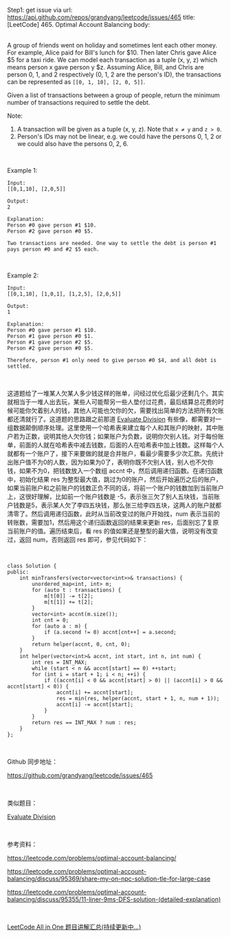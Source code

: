Step1: get issue via url: https://api.github.com/repos/grandyang/leetcode/issues/465 
 title:[LeetCode] 465. Optimal Account Balancing 
 body:  
  

A group of friends went on holiday and sometimes lent each other money. For example, Alice paid for Bill's lunch for $10. Then later Chris gave Alice $5 for a taxi ride. We can model each transaction as a tuple (x, y, z) which means person x gave person y $z. Assuming Alice, Bill, and Chris are person 0, 1, and 2 respectively (0, 1, 2 are the person's ID), the transactions can be represented as `[[0, 1, 10], [2, 0, 5]]`.

Given a list of transactions between a group of people, return the minimum number of transactions required to settle the debt.

Note:

  1. A transaction will be given as a tuple (x, y, z). Note that `x ≠ y` and `z > 0`.
  2. Person's IDs may not be linear, e.g. we could have the persons 0, 1, 2 or we could also have the persons 0, 2, 6.



 

Example 1:
    
    
    Input:
    [[0,1,10], [2,0,5]]
    
    Output:
    2
    
    Explanation:
    Person #0 gave person #1 $10.
    Person #2 gave person #0 $5.
    
    Two transactions are needed. One way to settle the debt is person #1 pays person #0 and #2 $5 each.
    

 

Example 2:
    
    
    Input:
    [[0,1,10], [1,0,1], [1,2,5], [2,0,5]]
    
    Output:
    1
    
    Explanation:
    Person #0 gave person #1 $10.
    Person #1 gave person #0 $1.
    Person #1 gave person #2 $5.
    Person #2 gave person #0 $5.
    
    Therefore, person #1 only need to give person #0 $4, and all debt is settled.

 

这道题给了一堆某人欠某人多少钱这样的账单，问经过优化后最少还剩几个。其实就相当于一堆人出去玩，某些人可能帮另一些人垫付过花费，最后结算总花费的时候可能你欠着别人的钱，其他人可能也欠你的欠，需要找出简单的方法把所有欠账都还清就行了。这道题的思路跟之前那道 [Evaluate Division](http://www.cnblogs.com/grandyang/p/5880133.html) 有些像，都需要对一组数据颠倒顺序处理。这里使用一个哈希表来建立每个人和其账户的映射，其中账户若为正数，说明其他人欠你钱；如果账户为负数，说明你欠别人钱。对于每份账单，前面的人就在哈希表中减去钱数，后面的人在哈希表中加上钱数。这样每个人就都有一个账户了，接下来要做的就是合并账户，看最少需要多少次汇款。先统计出账户值不为0的人数，因为如果为0了，表明你既不欠别人钱，别人也不欠你钱，如果不为0，把钱数放入一个数组 accnt 中，然后调用递归函数。在递归函数中，初始化结果 res 为整型最大值，跳过为0的账户，然后开始遍历之后的账户，如果当前账户和之前账户的钱数正负不同的话，将前一个账户的钱数加到当前账户上，这很好理解，比如前一个账户钱数是 -5，表示张三欠了别人五块钱，当前账户钱数是5，表示某人欠了李四五块钱，那么张三给李四五块，这两人的账户就都清零了。然后调用递归函数，此时从当前改变过的账户开始找，num 表示当前的转账数，需要加1，然后用这个递归函数返回的结果来更新 res，后面别忘了复原当前账户的值。遍历结束后，看 res 的值如果还是整型的最大值，说明没有改变过，返回 num，否则返回 res 即可，参见代码如下：

 
    
    
    class Solution {
    public:
        int minTransfers(vector<vector<int>>& transactions) {
            unordered_map<int, int> m;
            for (auto t : transactions) {
                m[t[0]] -= t[2];
                m[t[1]] += t[2];
            }
            vector<int> accnt(m.size());
            int cnt = 0;
            for (auto a : m) {
                if (a.second != 0) accnt[cnt++] = a.second;
            }
            return helper(accnt, 0, cnt, 0);
        }
        int helper(vector<int>& accnt, int start, int n, int num) {
            int res = INT_MAX;
            while (start < n && accnt[start] == 0) ++start;
            for (int i = start + 1; i < n; ++i) {
                if ((accnt[i] < 0 && accnt[start] > 0) || (accnt[i] > 0 && accnt[start] < 0)) {
                    accnt[i] += accnt[start];
                    res = min(res, helper(accnt, start + 1, n, num + 1));
                    accnt[i] -= accnt[start];
                }
            }
            return res == INT_MAX ? num : res;
        }
    };

 

Github 同步地址：

<https://github.com/grandyang/leetcode/issues/465>

 

类似题目：

[Evaluate Division](http://www.cnblogs.com/grandyang/p/5880133.html)

 

参考资料：

<https://leetcode.com/problems/optimal-account-balancing/>

<https://leetcode.com/problems/optimal-account-balancing/discuss/95369/share-my-on-npc-solution-tle-for-large-case>

<https://leetcode.com/problems/optimal-account-balancing/discuss/95355/11-liner-9ms-DFS-solution-(detailed-explanation)>

 

[LeetCode All in One 题目讲解汇总(持续更新中...)](http://www.cnblogs.com/grandyang/p/4606334.html)
